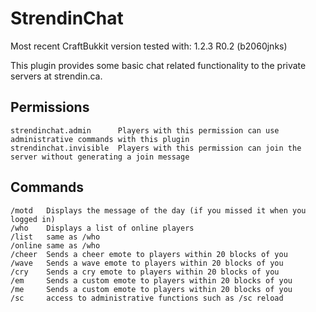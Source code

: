 StrendinChat
==============

Most recent CraftBukkit version tested with: 1.2.3 R0.2 (b2060jnks)

This plugin provides some basic chat related functionality to the private servers at strendin.ca.

Permissions
-----------
	strendinchat.admin		Players with this permission can use administrative commands with this plugin
	strendinchat.invisible	Players with this permission can join the server without generating a join message

Commands
--------

	/motd	Displays the message of the day (if you missed it when you logged in)
	/who	Displays a list of online players
	/list	same as /who
	/online	same as /who
	/cheer  Sends a cheer emote to players within 20 blocks of you
	/wave   Sends a wave emote to players within 20 blocks of you
	/cry    Sends a cry emote to players within 20 blocks of you
	/em     Sends a custom emote to players within 20 blocks of you
	/me		Sends a custom emote to players within 20 blocks of you
	/sc 	access to administrative functions such as /sc reload	
